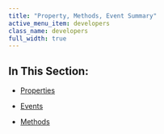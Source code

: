```yaml
---
title: "Property, Methods, Event Summary"
active_menu_item: developers
class_name: developers
full_width: true
---
```



## In This Section:

 - [Properties](pswipeproperties.htm)

 - [Events](pswipeevents.htm)

 - [Methods](pswipemethods.htm)

